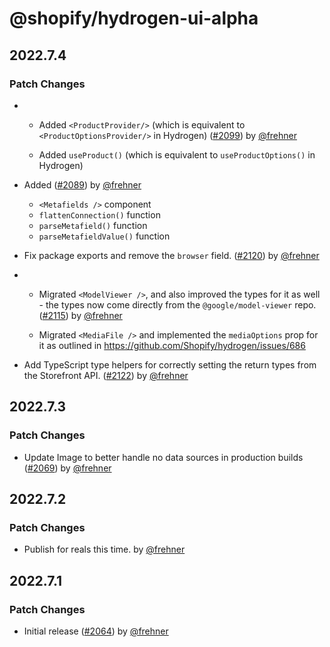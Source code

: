 # @shopify/hydrogen-ui-alpha

## 2022.7.4

### Patch Changes

- - Added `<ProductProvider/>` (which is equivalent to `<ProductOptionsProvider/>` in Hydrogen) ([#2099](https://github.com/Shopify/hydrogen/pull/2099)) by [@frehner](https://github.com/frehner)

  - Added `useProduct()` (which is equivalent to `useProductOptions()` in Hydrogen)

* Added ([#2089](https://github.com/Shopify/hydrogen/pull/2089)) by [@frehner](https://github.com/frehner)

  - `<Metafields />` component
  - `flattenConnection()` function
  - `parseMetafield()` function
  - `parseMetafieldValue()` function

- Fix package exports and remove the `browser` field. ([#2120](https://github.com/Shopify/hydrogen/pull/2120)) by [@frehner](https://github.com/frehner)

* - Migrated `<ModelViewer />`, and also improved the types for it as well - the types now come directly from the `@google/model-viewer` repo. ([#2115](https://github.com/Shopify/hydrogen/pull/2115)) by [@frehner](https://github.com/frehner)

  - Migrated `<MediaFile />` and implemented the `mediaOptions` prop for it as outlined in https://github.com/Shopify/hydrogen/issues/686

- Add TypeScript type helpers for correctly setting the return types from the Storefront API. ([#2122](https://github.com/Shopify/hydrogen/pull/2122)) by [@frehner](https://github.com/frehner)

## 2022.7.3

### Patch Changes

- Update Image to better handle no data sources in production builds ([#2069](https://github.com/Shopify/hydrogen/pull/2069)) by [@frehner](https://github.com/frehner)

## 2022.7.2

### Patch Changes

- Publish for reals this time. by [@frehner](https://github.com/frehner)

## 2022.7.1

### Patch Changes

- Initial release ([#2064](https://github.com/Shopify/hydrogen/pull/2064)) by [@frehner](https://github.com/frehner)
